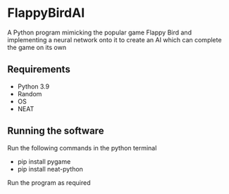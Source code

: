 # FlappyBirdAI
A Python program mimicking the popular game Flappy Bird and implementing a neural network onto it to create  an AI which can complete the game on its own

## Requirements
* Python 3.9
* Random
* OS
* NEAT

## Running the software
Run the following commands in the python terminal
* pip install pygame
* pip install neat-python

Run the program as required
